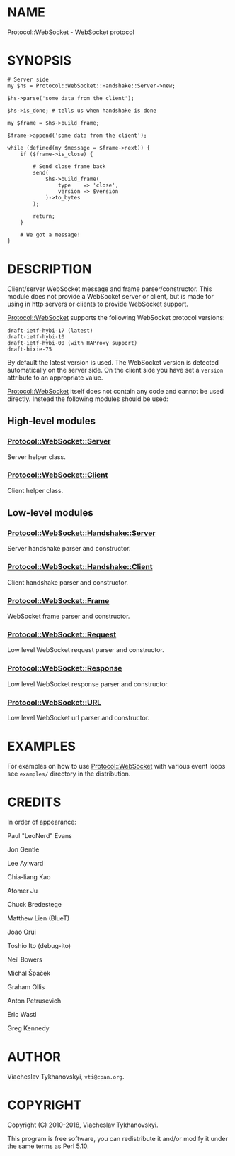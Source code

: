 # NAME

Protocol::WebSocket - WebSocket protocol

# SYNOPSIS

    # Server side
    my $hs = Protocol::WebSocket::Handshake::Server->new;

    $hs->parse('some data from the client');

    $hs->is_done; # tells us when handshake is done

    my $frame = $hs->build_frame;

    $frame->append('some data from the client');

    while (defined(my $message = $frame->next)) {
        if ($frame->is_close) {

            # Send close frame back
            send(
                $hs->build_frame(
                    type    => 'close',
                    version => $version
                )->to_bytes
            );

            return;
        }

        # We got a message!
    }

# DESCRIPTION

Client/server WebSocket message and frame parser/constructor. This module does
not provide a WebSocket server or client, but is made for using in http servers
or clients to provide WebSocket support.

[Protocol::WebSocket](https://metacpan.org/pod/Protocol::WebSocket) supports the following WebSocket protocol versions:

    draft-ietf-hybi-17 (latest)
    draft-ietf-hybi-10
    draft-ietf-hybi-00 (with HAProxy support)
    draft-hixie-75

By default the latest version is used. The WebSocket version is detected
automatically on the server side. On the client side you have set a `version`
attribute to an appropriate value.

[Protocol::WebSocket](https://metacpan.org/pod/Protocol::WebSocket) itself does not contain any code and cannot be used
directly. Instead the following modules should be used:

## High-level modules

### [Protocol::WebSocket::Server](https://metacpan.org/pod/Protocol::WebSocket::Server)

Server helper class.

### [Protocol::WebSocket::Client](https://metacpan.org/pod/Protocol::WebSocket::Client)

Client helper class.

## Low-level modules

### [Protocol::WebSocket::Handshake::Server](https://metacpan.org/pod/Protocol::WebSocket::Handshake::Server)

Server handshake parser and constructor.

### [Protocol::WebSocket::Handshake::Client](https://metacpan.org/pod/Protocol::WebSocket::Handshake::Client)

Client handshake parser and constructor.

### [Protocol::WebSocket::Frame](https://metacpan.org/pod/Protocol::WebSocket::Frame)

WebSocket frame parser and constructor.

### [Protocol::WebSocket::Request](https://metacpan.org/pod/Protocol::WebSocket::Request)

Low level WebSocket request parser and constructor.

### [Protocol::WebSocket::Response](https://metacpan.org/pod/Protocol::WebSocket::Response)

Low level WebSocket response parser and constructor.

### [Protocol::WebSocket::URL](https://metacpan.org/pod/Protocol::WebSocket::URL)

Low level WebSocket url parser and constructor.

# EXAMPLES

For examples on how to use [Protocol::WebSocket](https://metacpan.org/pod/Protocol::WebSocket) with various event loops see
`examples/` directory in the distribution.

# CREDITS

In order of appearance:

Paul "LeoNerd" Evans

Jon Gentle

Lee Aylward

Chia-liang Kao

Atomer Ju

Chuck Bredestege

Matthew Lien (BlueT)

Joao Orui

Toshio Ito (debug-ito)

Neil Bowers

Michal Špaček

Graham Ollis

Anton Petrusevich

Eric Wastl

Greg Kennedy

# AUTHOR

Viacheslav Tykhanovskyi, `vti@cpan.org`.

# COPYRIGHT

Copyright (C) 2010-2018, Viacheslav Tykhanovskyi.

This program is free software, you can redistribute it and/or modify it under
the same terms as Perl 5.10.
